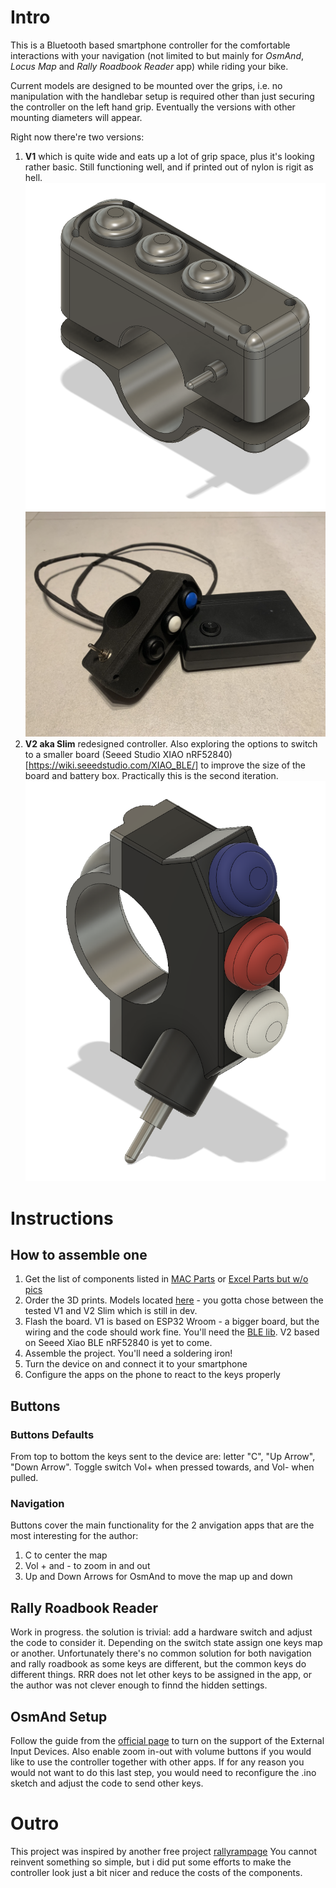 # Intro

This is a Bluetooth based smartphone controller for the comfortable interactions with your navigation (not limited to but mainly for _OsmAnd_, _Locus Map_ and _Rally Roadbook Reader_ app) while riding your bike.

Current models are designed to be mounted over the grips, i.e. no manipulation with the handlebar setup is required other than just securing the controller on the left hand grip. Eventually the versions with other mounting diameters will appear.

Right now there're two versions:
1. **V1** which is quite wide and eats up a lot of grip space, plus it's looking rather basic. Still functioning well, and if printed out of nylon is rigit as hell.
![V1](Docs/Pics/V1/1.png "V1") ![V1](Docs/Pics/V1/IMG_2272.jpeg "V1 Assembled")
2. **V2 aka Slim** redesigned controller. Also exploring the options to switch to a smaller board (Seeed Studio XIAO nRF52840)[https://wiki.seeedstudio.com/XIAO_BLE/] to improve the size of the board and battery box. Practically this is the second iteration.
![Slim](Docs/Pics/slim/1.png "Slim")

# Instructions
## How to assemble one
1. Get the list of components listed in [MAC Parts](Docs/parts.numbers) or [Excel Parts but w/o pics](Docs/parts.xlsx)
2. Order the 3D prints. Models located [here](Hardware/casing) - you gotta chose between the tested V1 and V2 Slim which is still in dev.
3. Flash the board. V1 is based on ESP32 Wroom - a bigger board, but the wiring and the code should work fine. You'll need the [BLE lib](Code/ESP32-BLE-Keyboard-master). V2 based on Seeed Xiao BLE nRF52840 is yet to come.
4. Assemble the project. You'll need a soldering iron!
5. Turn the device on and connect it to your smartphone
6. Configure the apps on the phone to react to the keys properly

## Buttons

### Buttons Defaults
From top to bottom the keys sent to the device are: letter "C", "Up Arrow", "Down Arrow". Toggle switch Vol+ when pressed towards, and Vol- when pulled.

### Navigation
Buttons cover the main functionality for the 2 anvigation apps that are the most interesting for the author:
1. C to center the map
2. Vol + and - to zoom in and out
3. Up and Down Arrows for OsmAnd to move the map up and down

## Rally Roadbook Reader
Work in progress.
the solution is trivial: add a hardware switch and adjust the code to consider it. Depending on the switch state assign one keys map or another. Unfortunately there's no common solution for both navigation and rally roadbook as some keys are different, but the common keys do different things. RRR does not let other keys to be assigned in the app, or the author was not clever enough to finnd the hidden settings.

## OsmAnd Setup
Follow the guide from the [official page](https://osmand.net/docs/user/map/interact-with-map/#external-input-device-buttons) to turn on the support of the External Input Devices. Also enable zoom in-out with volume buttons if you would like to use the controller together with other apps. If for any reason you would not want to do this last step, you would need to reconfigure the .ino sketch and adjust the code to send other keys.

# Outro
This project was inspired by another free project [rallyrampage](https://www.rallyrampage.com/product/bluetooth-navigation-handlebar-controller-version-1-7-3-6b/)
You cannot reinvent something so simple, but i did put some efforts to make the controller look just a bit nicer and reduce the costs of the components.
